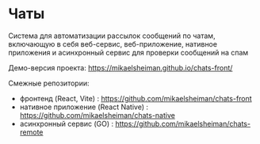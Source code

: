 # Чаты

Система для автоматизации рассылок сообщений по чатам, включающую в себя веб-сервис, веб-приложение, нативное приложения и асинхронный сервис для проверки сообщений на спам

Демо-версия проекта: https://mikaelsheiman.github.io/chats-front/

Смежные репозитории:
* фронтенд (React, Vite) : https://github.com/mikaelsheiman/chats-front
* нативное приложение (React Native) : https://github.com/mikaelsheiman/chats-native
* асинхронный сервис (GO) : https://github.com/mikaelsheiman/chats-remote
